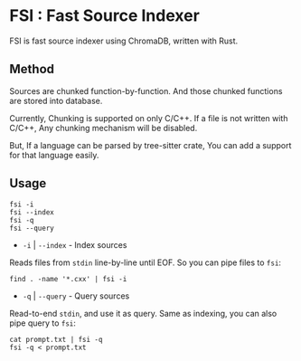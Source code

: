 # FSI : Fast Source Indexer

FSI is fast source indexer using ChromaDB, written with Rust.

## Method

Sources are chunked function-by-function.
And those chunked functions are stored into database.

Currently, Chunking is supported on only C/C++.
If a file is not written with C/C++,
Any chunking mechanism will be disabled.

But, If a language can be parsed by tree-sitter crate,
You can add a support for that language easily.

## Usage

```
fsi -i
fsi --index
fsi -q
fsi --query
```

- `-i` | `--index` - Index sources

Reads files from `stdin` line-by-line until EOF.
So you can pipe files to `fsi`:

```
find . -name '*.cxx' | fsi -i
```

- `-q` | `--query` - Query sources

Read-to-end `stdin`, and use it as query.
Same as indexing, you can also pipe query to `fsi`:

```
cat prompt.txt | fsi -q
fsi -q < prompt.txt
```
